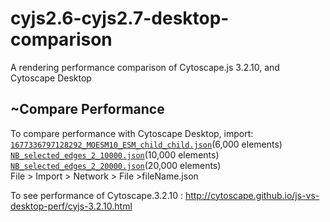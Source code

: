 # cyjs2.6-cyjs2.7-desktop-comparison
A rendering performance comparison of Cytoscape.js 3.2.10, and Cytoscape Desktop


## ~Compare Performance

To compare performance with Cytoscape Desktop, import:
 [`1677336797128292_MOESM10_ESM_child_child.json`](https://raw.githubusercontent.com/cytoscape/js-vs-desktop-perf/master/1677336797128292_MOESM10_ESM_child_child.json)(6,000 elements)<br/>
[`NB_selected_edges_2_10000.json`](https://raw.githubusercontent.com/cytoscape/cyjs2.6-cyjs2.7-desktop-comparison/master/NB_selected_edges_2_10000.json)(10,000 elements)<br/>
[`NB_selected_edges_2_20000.json`](https://raw.githubusercontent.com/cytoscape/cyjs2.6-cyjs2.7-desktop-comparison/master/NB_selected_edges_2_20000.json)(20,000 elements)<br/>File > Import > Network > File >fileName.json 

To see performance of Cytoscape.3.2.10 : http://cytoscape.github.io/js-vs-desktop-perf/cyjs-3.2.10.html
